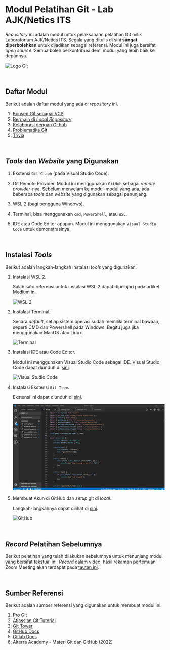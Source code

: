 # Modul Pelatihan Git - Lab AJK/Netics ITS

*Repository* ini adalah modul untuk pelaksanaan pelatihan Git milik Laboratorium AJK/Netics ITS. Segala yang ditulis di sini **sangat diperbolehkan** untuk dijadikan sebagai referensi. Modul ini juga bersifat *open source*. Semua boleh berkontribusi demi modul yang lebih baik ke depannya.

![Logo Git](https://upload.wikimedia.org/wikipedia/commons/thumb/e/e0/Git-logo.svg/1280px-Git-logo.svg.png)

</br>

## Daftar Modul

Berikut adalah daftar modul yang ada di *repository* ini.

1. [Konsep Git sebagai VCS](#)
2. [Bermain di *Local Repository*](#)
3. [Kolaborasi dengan Github](#)
4. [Problematika Git](#)
5. [Trivia](#)

</br>

## *Tools* dan *Website* yang Digunakan

1. Ekstensi `Git Graph` (pada Visual Studio Code). 
2. Git Remote Provider. Modul ini menggunakan `GitHub` sebagai *remote provider*-nya.
Sebelum menyelam ke modul-modul yang ada, ada beberapa *tools* dan *website* yang digunakan sebagai penunjang. 

1. WSL 2 (bagi pengguna Windows).
2. Terminal, bisa menggunakan `cmd`, `PowerShell`, atau `WSL`.
3. IDE atau Code Editor apapun. Modul ini menggunakan `Visual Studio Code` untuk demonstrasinya.

</br>

## Instalasi *Tools*

Berikut adalah langkah-langkah instalasi *tools* yang digunakan. 

1. Instalasi WSL 2.
   
   Salah satu referensi untuk instalasi WSL 2 dapat dipelajari pada artikel [Medium](https://medium.com/@dynotes/learn-to-install-windows-subsystem-for-linux-wsl-2-on-windows-in-two-ways-online-and-offline-8baa16114329) ini.

   ![WSL 2](https://github.com/arsitektur-jaringan-komputer/pelatihan-git/blob/master/1.%20Konsep%20Git%20sebagai%20VCS/img/0-0.png)

2. Instalasi Terminal.

    Secara *default*, setiap sistem operasi sudah memiliki terminal bawaan, seperti CMD dan Powershell pada Windows. Begitu juga jika menggunakan MacOS atau Linux.
    
    ![Terminal](https://github.com/arsitektur-jaringan-komputer/pelatihan-git/blob/master/1.%20Konsep%20Git%20sebagai%20VCS/img/0-1.png)

3. Instalasi IDE atau Code Editor.

    Modul ini menggunakan Visual Studio Code sebagai IDE. Visual Studio Code dapat diunduh di [sini](https://code.visualstudio.com/).

    ![Visual Studio Code](https://github.com/arsitektur-jaringan-komputer/pelatihan-git/blob/master/1.%20Konsep%20Git%20sebagai%20VCS/img/0-3.png)

4. Instalasi Ekstensi `Git Tree`.

    Ekstensi ini dapat diunduh di [sini](https://marketplace.visualstudio.com/items?itemName=mhutchie.git-graph).

    ![Git Graph](https://raw.githubusercontent.com/mhutchie/vscode-git-graph/master/resources/demo.gif)

5. Membuat Akun di GitHub dan *setup* git di *local*.

    Langkah-langkahnya dapat dilihat di [sini](https://docs.github.com/en/get-started/quickstart/set-up-git).

    ![GitHub](https://github.com/arsitektur-jaringan-komputer/pelatihan-git/blob/master/1.%20Konsep%20Git%20sebagai%20VCS/img/0-4.png)

</br>

## *Record* Pelatihan Sebelumnya

Berikut pelatihan yang telah dilakukan sebelumnya untuk menunjang modul yang bersifat tekstual ini. *Record* dalam video, hasil rekaman pertemuan Zoom Meeting akan terdapat pada [tautan ini](https://drive.google.com/drive/folders/1hOhRaOim0lj3v08TPyNaxOnoate_lybV?usp=sharing).

</br>

## Sumber Referensi

Berikut adalah sumber referensi yang digunakan untuk membuat modul ini.

1. [Pro Git](https://git-scm.com/book/en/v2)
2. [Atlassian Git Tutorial](https://www.atlassian.com/git/tutorials)
3. [Git Tower](https://www.git-tower.com/learn/git/ebook/en/command-line/introduction)
4. [GitHub Docs](https://docs.github.com/en)
5. [Gitlab Docs](https://docs.gitlab.com/ee/topics/git)
6. Alterra Academy - Materi Git dan GitHub (2022)